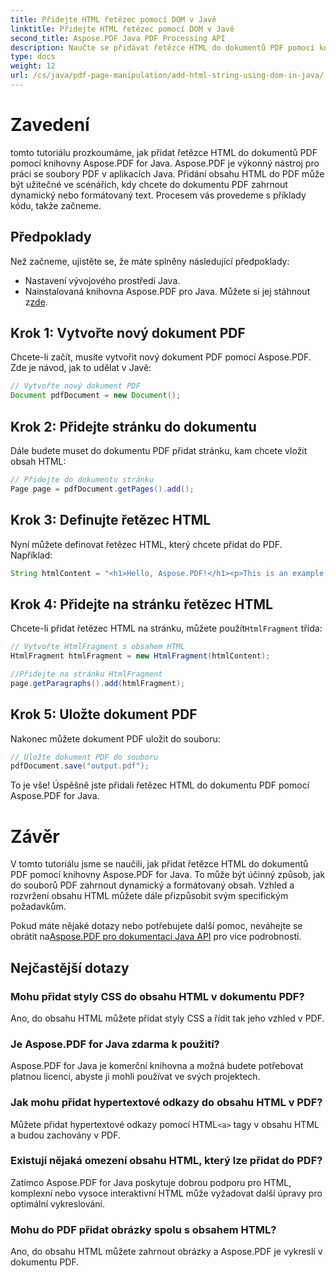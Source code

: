 ```yaml
---
title: Přidejte HTML řetězec pomocí DOM v Javě
linktitle: Přidejte HTML řetězec pomocí DOM v Javě
second_title: Aspose.PDF Java PDF Processing API
description: Naučte se přidávat řetězce HTML do dokumentů PDF pomocí knihovny Aspose.PDF for Java. Tento podrobný průvodce vám ukáže postup pomocí příkladů zdrojového kódu.
type: docs
weight: 12
url: /cs/java/pdf-page-manipulation/add-html-string-using-dom-in-java/
---
```


# Zavedení
tomto tutoriálu prozkoumáme, jak přidat řetězce HTML do dokumentů PDF pomocí knihovny Aspose.PDF for Java. Aspose.PDF je výkonný nástroj pro práci se soubory PDF v aplikacích Java. Přidání obsahu HTML do PDF může být užitečné ve scénářích, kdy chcete do dokumentu PDF zahrnout dynamický nebo formátovaný text. Procesem vás provedeme s příklady kódu, takže začneme.

## Předpoklady
Než začneme, ujistěte se, že máte splněny následující předpoklady:
- Nastavení vývojového prostředí Java.
-  Nainstalovaná knihovna Aspose.PDF pro Java. Můžete si jej stáhnout z[zde](https://releases.aspose.com/pdf/java/).

## Krok 1: Vytvořte nový dokument PDF
Chcete-li začít, musíte vytvořit nový dokument PDF pomocí Aspose.PDF. Zde je návod, jak to udělat v Javě:

```java
// Vytvořte nový dokument PDF
Document pdfDocument = new Document();
```

## Krok 2: Přidejte stránku do dokumentu
Dále budete muset do dokumentu PDF přidat stránku, kam chcete vložit obsah HTML:

```java
// Přidejte do dokumentu stránku
Page page = pdfDocument.getPages().add();
```

## Krok 3: Definujte řetězec HTML
Nyní můžete definovat řetězec HTML, který chcete přidat do PDF. Například:

```java
String htmlContent = "<h1>Hello, Aspose.PDF!</h1><p>This is an example of adding HTML content to a PDF document.</p>";
```

## Krok 4: Přidejte na stránku řetězec HTML
 Chcete-li přidat řetězec HTML na stránku, můžete použít`HtmlFragment` třída:

```java
// Vytvořte HtmlFragment s obsahem HTML
HtmlFragment htmlFragment = new HtmlFragment(htmlContent);

//Přidejte na stránku HtmlFragment
page.getParagraphs().add(htmlFragment);
```

## Krok 5: Uložte dokument PDF
Nakonec můžete dokument PDF uložit do souboru:

```java
// Uložte dokument PDF do souboru
pdfDocument.save("output.pdf");
```

To je vše! Úspěšně jste přidali řetězec HTML do dokumentu PDF pomocí Aspose.PDF for Java.

# Závěr
V tomto tutoriálu jsme se naučili, jak přidat řetězce HTML do dokumentů PDF pomocí knihovny Aspose.PDF for Java. To může být účinný způsob, jak do souborů PDF zahrnout dynamický a formátovaný obsah. Vzhled a rozvržení obsahu HTML můžete dále přizpůsobit svým specifickým požadavkům.

 Pokud máte nějaké dotazy nebo potřebujete další pomoc, neváhejte se obrátit na[Aspose.PDF pro dokumentaci Java API](https://reference.aspose.com/pdf/java/) pro více podrobností.

## Nejčastější dotazy

### Mohu přidat styly CSS do obsahu HTML v dokumentu PDF?
   Ano, do obsahu HTML můžete přidat styly CSS a řídit tak jeho vzhled v PDF.

### Je Aspose.PDF for Java zdarma k použití?
   Aspose.PDF for Java je komerční knihovna a možná budete potřebovat platnou licenci, abyste ji mohli používat ve svých projektech.

### Jak mohu přidat hypertextové odkazy do obsahu HTML v PDF?
   Můžete přidat hypertextové odkazy pomocí HTML`<a>` tagy v obsahu HTML a budou zachovány v PDF.

### Existují nějaká omezení obsahu HTML, který lze přidat do PDF?
   Zatímco Aspose.PDF for Java poskytuje dobrou podporu pro HTML, komplexní nebo vysoce interaktivní HTML může vyžadovat další úpravy pro optimální vykreslování.

### Mohu do PDF přidat obrázky spolu s obsahem HTML?
   Ano, do obsahu HTML můžete zahrnout obrázky a Aspose.PDF je vykreslí v dokumentu PDF.